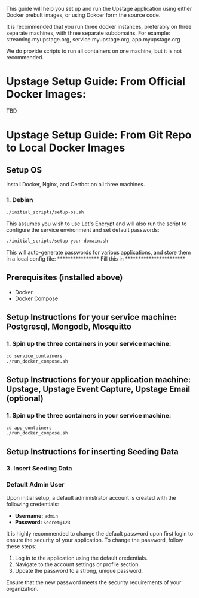 This guide will help you set up and run the Upstage application using either Docker prebult images,
or using Dokcer form the source code.

It is recommended that you run three docker instances, preferably on three separate machines, with three separate subdomains. For example: streaming.myupstage.org, service.myupstage.org, app.myupstage.org

We do provide scripts to run all containers on one machine, but it is not recommended.

# Upstage Setup Guide: From Official Docker Images:
TBD

# Upstage Setup Guide: From Git Repo to Local Docker Images

## Setup OS

Install Docker, Nginx, and Certbot on all three machines.

### 1. Debian

```sh
./initial_scripts/setup-os.sh
```

This assumes you wish to use Let's Encrypt and will also run the script to configure the service environment and set default passwords:
```sh
./initial_scripts/setup-your-domain.sh
```

This will auto-generate passwords for various applications, and store them in a local config file:
**************** Fill this in ***********************

## Prerequisites (installed above)

- Docker
- Docker Compose

## Setup Instructions for your service machine: Postgresql, Mongodb, Mosquitto

### 1. Spin up the three containers in your service machine:
```
cd service_containers
./run_docker_compose.sh
```

## Setup Instructions for your application machine: Upstage, Upstage Event Capture, Upstage Email (optional)

### 1. Spin up the three containers in your service machine:
```
cd app_containers
./run_docker_compose.sh
```

## Setup Instructions for inserting Seeding Data

### 3. Insert Seeding Data


### Default Admin User

Upon initial setup, a default administrator account is created with the following credentials:

- **Username:** `admin`
- **Password:** `Secret@123`

It is highly recommended to change the default password upon first login to ensure the security of your application. To change the password, follow these steps:

1. Log in to the application using the default credentials.
2. Navigate to the account settings or profile section.
3. Update the password to a strong, unique password.

Ensure that the new password meets the security requirements of your organization.
